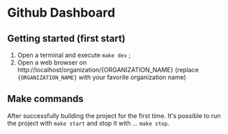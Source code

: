 # Github Dashboard

## Getting started (first start)

1. Open a terminal and execute `make dev` ;
2. Open a web browser on http://localhost/organization/{ORGANIZATION_NAME} (replace `{ORGANIZATION_NAME}` with your favorite organization name)

## Make commands

After successfully building the project for the first time. It's possible to run the project with `make start` and stop it with ... `make stop`.
